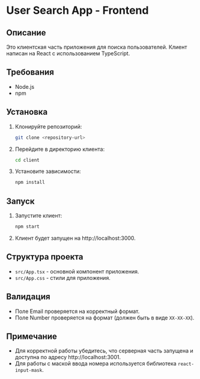 # User Search App - Frontend

## Описание
Это клиентская часть приложения для поиска пользователей. Клиент написан на React с использованием TypeScript.

## Требования
- Node.js
- npm

## Установка

1. Клонируйте репозиторий:
    ```bash
    git clone <repository-url>
    ```

2. Перейдите в директорию клиента:
    ```bash
    cd client
    ```

3. Установите зависимости:
    ```bash
    npm install
    ```

## Запуск

1. Запустите клиент:
    ```bash
    npm start
    ```

2. Клиент будет запущен на http://localhost:3000.

## Структура проекта

- `src/App.tsx` - основной компонент приложения.
- `src/App.css` - стили для приложения.

## Валидация

- Поле Email проверяется на корректный формат.
- Поле Number проверяется на формат (должен быть в виде `XX-XX-XX`).

## Примечание

- Для корректной работы убедитесь, что серверная часть запущена и доступна по адресу http://localhost:3001.
- Для работы с маской ввода номера используется библиотека `react-input-mask`.
